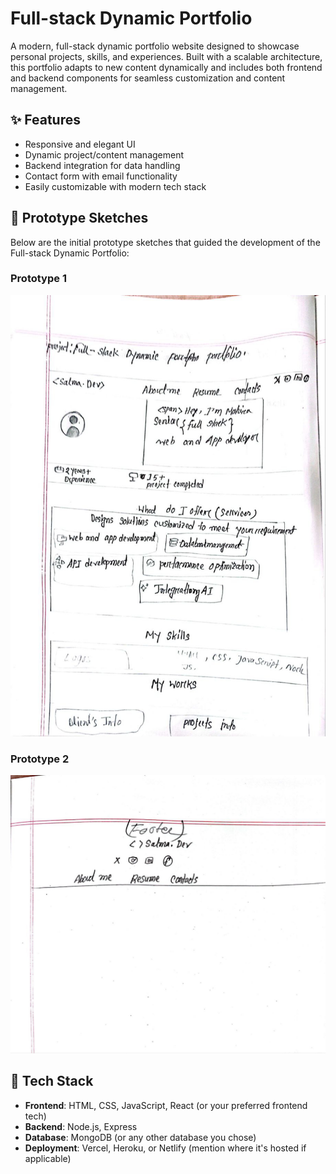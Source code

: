 # Full-stack Dynamic Portfolio

A modern, full-stack dynamic portfolio website designed to showcase personal projects, skills, and experiences. Built with a scalable architecture, this portfolio adapts to new content dynamically and includes both frontend and backend components for seamless customization and content management.

## ✨ Features
- Responsive and elegant UI
- Dynamic project/content management
- Backend integration for data handling
- Contact form with email functionality
- Easily customizable with modern tech stack

## 🧠 Prototype Sketches

Below are the initial prototype sketches that guided the development of the Full-stack Dynamic Portfolio:

### Prototype 1
![Prototype 1](/2.jpg)

### Prototype 2
![Prototype 2](/1.jpg)

## 🚀 Tech Stack
- **Frontend**: HTML, CSS, JavaScript, React (or your preferred frontend tech)
- **Backend**: Node.js, Express
- **Database**: MongoDB (or any other database you chose)
- **Deployment**: Vercel, Heroku, or Netlify (mention where it's hosted if applicable)

